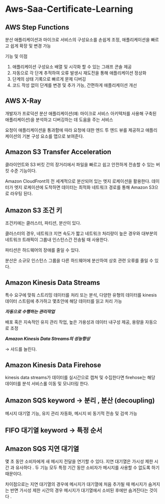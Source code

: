 # Aws-Saa-Certificate-Learning


## AWS Step Functions 

분산 애플리케이션과 마이크로 서비스의 구성요소를 손쉽게 조정, 애플리케이션을 빠르고 쉽게 확장 및 변경 가능

기능 및 이점

1.	애플리케이션 구성요소 배열 및 시각화 할 수 있는 그래프 콘솔 제공
2.	자동으로 각 단계 추적하여 오류 발생시 재도전을 통해 애플리케이션 정상화
3.	단계의 상태 기록으로 빠르게 문제 디버깅
4.	코드 작성 없이 단계를 변경 및 추가 가능, 간편하게 애플리케이션 개선
 
 
 
## AWS X-Ray

개발자가 프로덕션 분산 애플리케이션(예: 마이크로 서비스 아키텍처를 사용해 구축된 애플리케이션)을 분석하고 디버깅하는 데 도움을 주는 서비스

요청이 애플리케이션을 통과함에 따라 요청에 대한 엔드 투 엔드 뷰를 제공하고 애플리케이션의 기본 구성 요소를 맵으로 보여준다. 



## Amazon S3 Transfer Acceleration

클라이언트와 S3 버킷 간의 장거리에서 파일을 빠르고 쉽고 안전하게 전송할 수 있는 버킷 수준 기능이다.

Amazon CloudFront의 전 세계적으로 분산되어 있는 엣지 로케이션을 활용한다. 데이터가 엣지 로케이션에 도착하면 데이터는 최적화 네트워크 경로를 통해 Amazon S3으로 라우팅 된다.



## Amazon S3 조건 키
 조건키에는 클러스터, 파티션, 분산이 있다.
 
 클러스터의 경우, 네트워크 지연 속도가 짧고 네트워크 처리량이 높은 경우와 대부분의 네트워크 트래픽이 그룹내 인스턴스간 전송될 때 사용한다.
 
 파티션은 하드웨어의 장애를 줄일 수 있다.
 
 분산은 소규모 인스턴스 그룹을 다른 하드웨어에 분산하여 상호 관련 오류를 줄일 수 있다.
 
## Amazon Kinesis Data Streams

특수 요구에 맞춰 스트리밍 데이터를 처리 또는 분석, 다양한 유형의 데이터를 kinesis 데이터 스트림에 추가하고 몇초안에 해당 데이터를 읽고 처리 가능

***자동으로 수행하는 관리작업***

배포 혹은 지속적인 유지 관리 작업, 높은 가용성과 데이터 내구성 제공, 용량을 자동으로 조정

***Amazon Kinesis Data Streams의 성능향상***

→ 샤드를 늘린다.

## Amazon Kinesis Data Firehose

kinesis data streams가 데이터를 실시간으로 캡쳐 및 수집한다면 firehose는 해당 데이터를 분석 서비스롤 이동 및 모니터링 한다. 
 
## Amazon SQS keyword  -> 분리 , 분산 (decoupling)

메시지 대기열 기능, 유지 관리 자동화, 메시지 비 동기적 전송 및 검색 가능
 
## FIFO 대기열 keyword  -> 특정 순서



## Amazon SQS 지연 대기열

몇 초 동안 소비자에게 새 메시지 전달을 연기할 수 있다. 지연 대기열은 가시성 제한 시간 과 유사하다 . 두 기능 모두 특정 기간 동안 소비자가 메시지를 사용할 수 없도록 하기 때문이다. 

차이점으로는 지연 대기열의 경우에 메시지가 대기열에 처음 추가될 때 메시지가 숨겨지는 반면 가시성 제한 시간의 경우 메시지가 대기열에서 소비된 후에만 숨겨진다는 것이다 . 
